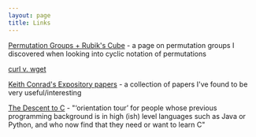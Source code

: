 ```yaml
---
layout: page
title: Links
---
```


[Permutation Groups + Rubik's
Cube](http://mathcircle.berkeley.edu/BMC3/perm/perm.html) - a page on
permutation groups I discovered when looking into cyclic notation of
permutations  

[curl v. wget](http://daniel.haxx.se/docs/curl-vs-wget.html)  

[Keith Conrad's Expository papers](http://www.math.uconn.edu/~kconrad/blurbs/) - a collection of papers I've found to be very useful/interesting  

[The Descent to C](http://www.chiark.greenend.org.uk/~sgtatham/cdescent/?HN_20140803) - "‘orientation tour’ for people whose previous programming background is in high (ish) level languages such as Java or Python, and who now find that they need or want to learn C"  
